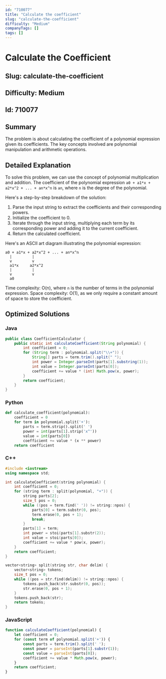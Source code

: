 ```yaml
---
id: "710077"
title: "Calculate the coefficient"
slug: "calculate-the-coefficient"
difficulty: "Medium"
companyTags: []
tags: []
---
```


# Calculate the Coefficient
## Slug: calculate-the-coefficient
## Difficulty: Medium
## Id: 710077

## Summary
The problem is about calculating the coefficient of a polynomial expression given its coefficients. The key concepts involved are polynomial manipulation and arithmetic operations.

## Detailed Explanation
To solve this problem, we can use the concept of polynomial multiplication and addition. The coefficient of the polynomial expression `a0 + a1*x + a2*x^2 + ... + an*x^n` is `an`, where `n` is the degree of the polynomial.

Here's a step-by-step breakdown of the solution:

1. Parse the input string to extract the coefficients and their corresponding powers.
2. Initialize the coefficient to 0.
3. Iterate through the input string, multiplying each term by its corresponding power and adding it to the current coefficient.
4. Return the calculated coefficient.

Here's an ASCII art diagram illustrating the polynomial expression:
```
a0 + a1*x + a2*x^2 + ... + an*x^n
  |         |
  v         v
  a1*x     a2*x^2
  |         |
  v         v
  a0
```

Time complexity: O(n), where `n` is the number of terms in the polynomial expression.
Space complexity: O(1), as we only require a constant amount of space to store the coefficient.

## Optimized Solutions

### Java
```java
public class CoefficientCalculator {
    public static int calculateCoefficient(String polynomial) {
        int coefficient = 0;
        for (String term : polynomial.split("\\+")) {
            String[] parts = term.trim().split(" ");
            int power = Integer.parseInt(parts[1].substring(1));
            int value = Integer.parseInt(parts[0]);
            coefficient += value * (int) Math.pow(x, power);
        }
        return coefficient;
    }
}
```

### Python
```python
def calculate_coefficient(polynomial):
    coefficient = 0
    for term in polynomial.split('+'):
        parts = term.strip().split(' ')
        power = int(parts[1].strip('x^'))
        value = int(parts[0])
        coefficient += value * (x ** power)
    return coefficient
```

### C++
```cpp
#include <iostream>
using namespace std;

int calculateCoefficient(string polynomial) {
    int coefficient = 0;
    for (string term : split(polynomial, "+")) {
        string parts[2];
        size_t pos = 0;
        while ((pos = term.find(' ')) != string::npos) {
            parts[0] = term.substr(0, pos);
            term.erase(0, pos + 1);
            break;
        }
        parts[1] = term;
        int power = stoi(parts[1].substr(2));
        int value = stoi(parts[0]);
        coefficient += value * pow(x, power);
    }
    return coefficient;
}

vector<string> split(string str, char delim) {
    vector<string> tokens;
    size_t pos = 0;
    while ((pos = str.find(delim)) != string::npos) {
        tokens.push_back(str.substr(0, pos));
        str.erase(0, pos + 1);
    }
    tokens.push_back(str);
    return tokens;
}
```

### JavaScript
```javascript
function calculateCoefficient(polynomial) {
    let coefficient = 0;
    for (const term of polynomial.split('+')) {
        const parts = term.trim().split(' ');
        const power = parseInt(parts[1].substr(1));
        const value = parseInt(parts[0]);
        coefficient += value * Math.pow(x, power);
    }
    return coefficient;
}
```